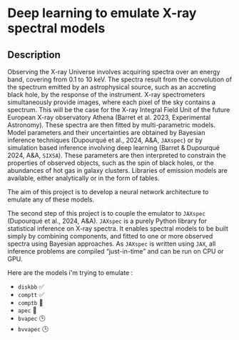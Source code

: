 # Deep learning to emulate X-ray spectral models

## Description

Observing the X-ray Universe involves acquiring spectra over an energy band, covering from 0.1 to 10 keV. The spectra result from the convolution of the spectrum emitted by an astrophysical source, such as an accreting black hole, by the response of the instrument. X-ray spectrometers simultaneously provide images, where each pixel of the sky contains a spectrum. This will be the case for the X-ray Integral Field Unit of the future European X-ray observatory Athena (Barret et al. 2023, Experimental Astronomy). These spectra are then fitted by multi-parametric models. Model parameters and their uncertainties are obtained by Bayesian inference techniques (Dupourqué et al., 2024, A&A, `JAXspec`) or by simulation based inference involving deep learning (Barret & Dupourqué 2024, A&A, `SIXSA`). These parameters are then interpreted to constrain the properties of observed objects, such as the spin of black holes, or the abundances of hot gas in galaxy clusters. Libraries of emission models are available, either analytically or in the form of tables.

The aim of this project is to develop a neural network architecture to emulate any of these models.

The second step of this project is to couple the emulator to `JAXspec` (Dupourqué et al., 2024, A&A). `JAXspec` is a purely Python library for statistical inference on X-ray spectra. It enables spectral models to be built simply by combining components, and fitted to one or more observed spectra using Bayesian approaches. As `JAXspec` is written using `JAX`, all inference problems are compiled “just-in-time” and can be run on CPU or GPU.

Here are the models i'm trying to emulate : 
- `diskbb` ✅
- `comptt` ✅
- `comptb` 🔨
- `apec` 🔨
- `bvapec` 🕒
- `bvvapec` 🕒


